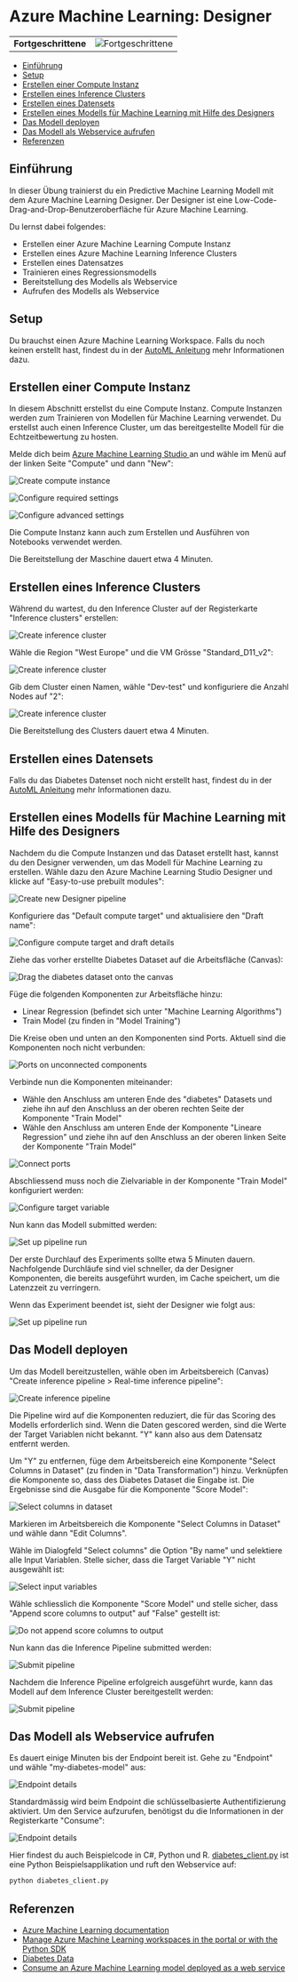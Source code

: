# Azure Machine Learning: Designer

|                      |                                                    |
| -------------------- | -------------------------------------------------- |
| **Fortgeschrittene** | ![Fortgeschrittene](../../images/intermediate.png) |

- [Einführung](#einführung)
- [Setup](#setup)
- [Erstellen einer Compute Instanz](#erstellen-einer-compute-instanz)
- [Erstellen eines Inference Clusters](#erstellen-eines-inference-clusters)
- [Erstellen eines Datensets](#erstellen-eines-datensets)
- [Erstellen eines Modells für Machine Learning mit Hilfe des Designers](#erstellen-eines-modells-für-machine-learning-mit-hilfe-des-designers)
- [Das Modell deployen](#das-modell-deployen)
- [Das Modell als Webservice aufrufen](#das-modell-als-webservice-aufrufen)
- [Referenzen](#referenzen)

## Einführung

In dieser Übung trainierst du ein Predictive Machine Learning Modell mit dem Azure Machine Learning Designer. Der Designer ist eine Low-Code-Drag-and-Drop-Benutzeroberfläche für Azure Machine Learning.

Du lernst dabei folgendes:

* Erstellen einer Azure Machine Learning Compute Instanz
* Erstellen eines Azure Machine Learning Inference Clusters
* Erstellen eines Datensatzes
* Trainieren eines Regressionsmodells
* Bereitstellung des Modells als Webservice
* Aufrufen des Modells als Webservice

## Setup

Du brauchst einen Azure Machine Learning Workspace. Falls du noch keinen erstellt hast, findest du in der [AutoML Anleitung](../auto_ml/README.md#setup) mehr Informationen dazu.

## Erstellen einer Compute Instanz

In diesem Abschnitt erstellst du eine Compute Instanz. Compute Instanzen werden zum Trainieren von Modellen für Machine Learning verwendet. Du erstellst auch einen Inference Cluster, um das bereitgestellte Modell für die Echtzeitbewertung zu hosten.

Melde dich beim [Azure Machine Learning Studio ](https://ml.azure.com/) an und wähle im Menü auf der linken Seite "Compute" und dann "New":

![Create compute instance](images/create_compute_instance_1.png)

![Configure required settings](images/create_compute_instance_2.png)

![Configure advanced settings](images/create_compute_instance_3.png)

Die Compute Instanz kann auch zum Erstellen und Ausführen von Notebooks verwendet werden.

Die Bereitstellung der Maschine dauert etwa 4 Minuten.

## Erstellen eines Inference Clusters

Während du wartest, du den Inference Cluster auf der Registerkarte "Inference clusters" erstellen:

![Create inference cluster](images/create_inference_cluster_1.png)

Wähle die Region "West Europe" und die VM Grösse "Standard_D11_v2":

![Create inference cluster](images/create_inference_cluster_2.png)

Gib dem Cluster einen Namen, wähle "Dev-test" und konfiguriere die Anzahl Nodes auf "2":

![Create inference cluster](images/create_inference_cluster_3.png)

Die Bereitstellung des Clusters dauert etwa 4 Minuten.

## Erstellen eines Datensets

Falls du das Diabetes Datenset noch nicht erstellt hast, findest du in der [AutoML Anleitung](../auto_ml/README.md#erstellen-eines-datensets) mehr Informationen dazu.

## Erstellen eines Modells für Machine Learning mit Hilfe des Designers

Nachdem du die Compute Instanzen und das Dataset erstellt hast, kannst du den Designer verwenden, um das Modell für Machine Learning zu erstellen. Wähle dazu den Azure Machine Learning Studio Designer und klicke auf "Easy-to-use prebuilt modules":

![Create new Designer pipeline](images/designer_1.png)

Konfiguriere das "Default compute target" und aktualisiere den "Draft name":

![Configure compute target and draft details](images/designer_2.png)

Ziehe das vorher erstellte Diabetes Dataset auf die Arbeitsfläche (Canvas):

![Drag the diabetes dataset onto the canvas](images/designer_3.png)

Füge die folgenden Komponenten zur Arbeitsfläche hinzu:

* Linear Regression (befindet sich unter "Machine Learning Algorithms")
* Train Model (zu finden in "Model Training")

Die Kreise oben und unten an den Komponenten sind Ports. Aktuell sind die Komponenten noch nicht verbunden:

![Ports on unconnected components](images/designer_4.png)

Verbinde nun die Komponenten miteinander:

* Wähle den Anschluss am unteren Ende des "diabetes" Datasets und ziehe ihn auf den Anschluss an der oberen rechten Seite der Komponente "Train Model"
* Wähle den Anschluss am unteren Ende der Komponente "Lineare Regression" und ziehe ihn auf den Anschluss an der oberen linken Seite der Komponente "Train Model"

![Connect ports](images/designer_5.png)

Abschliessend muss noch die Zielvariable in der Komponente "Train Model" konfiguriert werden:

![Configure target variable](images/designer_5.png)

Nun kann das Modell submitted werden:

![Set up pipeline run](images/designer_7.png)

Der erste Durchlauf des Experiments sollte etwa 5 Minuten dauern. Nachfolgende Durchläufe sind viel schneller, da der Designer Komponenten, die bereits ausgeführt wurden, im Cache speichert, um die Latenzzeit zu verringern.

Wenn das Experiment beendet ist, sieht der Designer wie folgt aus:

![Set up pipeline run](images/designer_8.png)

## Das Modell deployen

Um das Modell bereitzustellen, wähle oben im Arbeitsbereich (Canvas) "Create inference pipeline > Real-time inference pipeline":

![Create inference pipeline](images/deploy_1.png)

Die Pipeline wird auf die Komponenten reduziert, die für das Scoring des Modells erforderlich sind. Wenn die Daten gescored werden, sind die Werte der Target Variablen nicht bekannt. "Y" kann also aus dem Datensatz entfernt werden.

Um "Y" zu entfernen, füge dem Arbeitsbereich eine Komponente "Select Columns in Dataset"  (zu finden in "Data Transformation") hinzu. Verknüpfen die Komponente so, dass des Diabetes Dataset die Eingabe ist. Die Ergebnisse sind die Ausgabe für die Komponente "Score Model":

![Select columns in dataset](images/deploy_2.png)

Markieren im Arbeitsbereich die Komponente "Select Columns in Dataset" und wähle dann "Edit Columns".

Wähle im Dialogfeld "Select columns" die Option "By name" und selektiere alle Input Variablen. Stelle sicher, dass die Target Variable "Y" nicht ausgewählt ist:

![Select input variables](images/deploy_3.png)

Wähle schliesslich die Komponente "Score Model" und stelle sicher, dass "Append score columns to output" auf "False" gestellt ist:

![Do not append score columns to output](images/deploy_4.png)

Nun kann das die Inference Pipeline submitted werden:

![Submit pipeline](images/deploy_5.png)

Nachdem die Inference Pipeline erfolgreich ausgeführt wurde, kann das Modell auf dem Inference Cluster bereitgestellt werden:

![Submit pipeline](images/deploy_5.png)

## Das Modell als Webservice aufrufen

Es dauert einige Minuten bis der Endpoint bereit ist. Gehe zu "Endpoint" und wähle "my-diabetes-model" aus:

![Endpoint details](images/consume_1.png)

Standardmässig wird beim Endpoint die schlüsselbasierte Authentifizierung aktiviert. Um den Service aufzurufen, benötigst du die Informationen in der Registerkarte "Consume":

![Endpoint details](images/consume_2.png)

Hier findest du auch Beispielcode in C#, Python und R. [diabetes_client.py](diabetes_client.py) ist eine Python Beispielsapplikation und ruft den Webservice auf:

```bash
python diabetes_client.py
```

## Referenzen

* [Azure Machine Learning documentation](https://docs.microsoft.com/en-us/azure/machine-learning/)
* [Manage Azure Machine Learning workspaces in the portal or with the Python SDK](https://docs.microsoft.com/en-us/azure/machine-learning/how-to-manage-workspace?tabs=azure-portal)
* [Diabetes Data](https://www4.stat.ncsu.edu/~boos/var.select/diabetes.html)
* [Consume an Azure Machine Learning model deployed as a web service](https://docs.microsoft.com/en-us/azure/machine-learning/how-to-consume-web-service?tabs=python)
